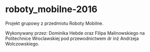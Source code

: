 # roboty_mobilne-2016
Projekt grupowy z przedmiotu Roboty Mobilne.

Wykonywany przez:
Dominika Hebde oraz Filipa Malinowskiego
na Politechnice Wroclawskiej pod przewodnictwem dr inż Andrzeja Wolczowskiego.
